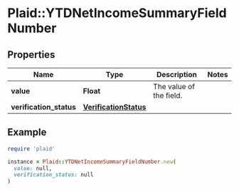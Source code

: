 # Plaid::YTDNetIncomeSummaryFieldNumber

## Properties

| Name | Type | Description | Notes |
| ---- | ---- | ----------- | ----- |
| **value** | **Float** | The value of the field. |  |
| **verification_status** | [**VerificationStatus**](VerificationStatus.md) |  |  |

## Example

```ruby
require 'plaid'

instance = Plaid::YTDNetIncomeSummaryFieldNumber.new(
  value: null,
  verification_status: null
)
```

